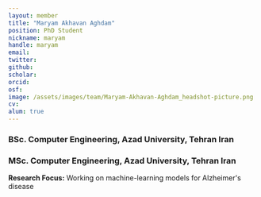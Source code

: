 ```yaml
---
layout: member
title: "Maryam Akhavan Aghdam"
position: PhD Student
nickname: maryam
handle: maryam
email: 
twitter: 
github: 
scholar: 
orcid: 
osf: 
image: /assets/images/team/Maryam-Akhavan-Aghdam_headshot-picture.png
cv: 
alum: true
---
```


### BSc. Computer Engineering, Azad University, Tehran Iran
### MSc. Computer Engineering, Azad University, Tehran Iran

__Research Focus:__ Working on machine-learning models for Alzheimer's disease